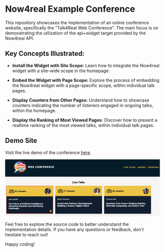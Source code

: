 # Now4real Example Conference

This repository showcases the implementation of an online conference website, specifically the "Talk4Real Web Conference". The main focus is on demonstrating the utilization of the api+widget target provided by the Now4real API.

## Key Concepts Illustrated:

- **Install the Widget with Site Scope:** Learn how to integrate the Now4real widget with a site-wide scope in the homepage.

- **Embed the Widget with Page Scope:** Explore the process of embedding the Now4real widget with a page-specific scope, within individual talk pages.

- **Display Counters from Other Pages:** Understand how to showcase counters indicating the number of listeners engaged in ongoing talks, within the homepage.

- **Display the Ranking of Most Viewed Pages:** Discover how to present a realtime ranking of the most viewed talks, within individual talk pages.

## Demo Site

Visit the live demo of the conference [here](https://now4real.github.io/example-conference/).

![Demo Preview](demo.png)

Feel free to explore the source code to better understand the implementation details. If you have any questions or feedback, don't hesitate to reach out!

Happy coding!